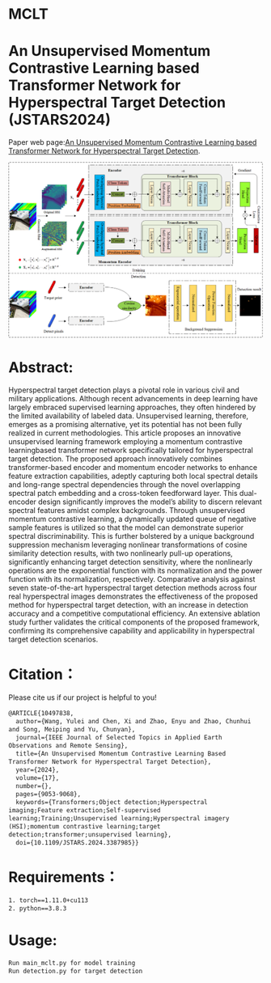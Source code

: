 # MCLT
# An Unsupervised Momentum Contrastive Learning based Transformer Network for Hyperspectral Target Detection (JSTARS2024)

Paper web page:[An Unsupervised Momentum Contrastive Learning based Transformer Network for Hyperspectral Target Detection](https://ieeexplore.ieee.org/stamp/stamp.jsp?arnumber=10497838).

![MCLT](figure/MCLT.png)

# Abstract:
Hyperspectral target detection plays a pivotal role in various civil and military applications. Although recent advancements in deep learning have largely embraced supervised learning approaches, they often hindered by the limited availability of labeled data. Unsupervised learning, therefore, emerges as a promising alternative, yet its potential has not been fully realized in current methodologies. This article proposes an innovative unsupervised learning framework employing a momentum contrastive learningbased transformer network specifically tailored for hyperspectral target detection. The proposed approach innovatively combines transformer-based encoder and momentum encoder networks to enhance feature extraction capabilities, adeptly capturing both local spectral details and long-range spectral dependencies through the novel overlapping spectral patch embedding and a cross-token feedforward layer. This dual-encoder design significantly improves the model’s ability to discern relevant spectral features amidst complex backgrounds. Through unsupervised momentum contrastive learning, a dynamically updated queue of negative sample features is utilized so that the model can demonstrate superior spectral discriminability. This is further bolstered by a unique background suppression mechanism leveraging nonlinear transformations of cosine similarity detection results, with two nonlinearly pull-up operations, significantly enhancing target detection sensitivity, where the nonlinearly operations are the exponential function with its normalization and the power function with its normalization, respectively. Comparative analysis against seven state-of-the-art hyperspectral target detection methods across four real hyperspectral images demonstrates the effectiveness of the proposed method for hyperspectral target detection, with an increase in detection accuracy and a competitive computational efficiency. An extensive ablation study further validates the critical components of the proposed framework, confirming its comprehensive capability and applicability in hyperspectral target detection scenarios.

# Citation：
Please cite us if our project is helpful to you!

```
@ARTICLE{10497838,
  author={Wang, Yulei and Chen, Xi and Zhao, Enyu and Zhao, Chunhui and Song, Meiping and Yu, Chunyan},
  journal={IEEE Journal of Selected Topics in Applied Earth Observations and Remote Sensing}, 
  title={An Unsupervised Momentum Contrastive Learning Based Transformer Network for Hyperspectral Target Detection}, 
  year={2024},
  volume={17},
  number={},
  pages={9053-9068},
  keywords={Transformers;Object detection;Hyperspectral imaging;Feature extraction;Self-supervised learning;Training;Unsupervised learning;Hyperspectral imagery (HSI);momentum contrastive learning;target detection;transformer;unsupervised learning},
  doi={10.1109/JSTARS.2024.3387985}}
```

# Requirements：
```
1. torch==1.11.0+cu113
2. python==3.8.3
```

# Usage:
```
Run main_mclt.py for model training
Run detection.py for target detection
```
